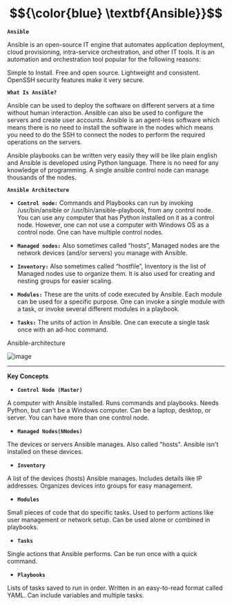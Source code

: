 
# $${\color{blue} \textbf{Ansible}}$$


**`Ansible`**

Ansible is an open-source IT engine that automates application deployment, cloud provisioning, intra-service orchestration, and other IT tools. It is an automation and orchestration tool popular for the following reasons: 

Simple to Install.
Free and open source.
Lightweight and consistent.
OpenSSH security features make it very secure.

**`What Is Ansible?`**

Ansible can be used to deploy the software on different servers at a time without human interaction. Ansible can also be used to configure the servers and create user accounts. Ansible is an agent-less software which means there is no need to install the software in the nodes which means you need to do the SSH to connect the nodes to perform the required operations on the servers.

Ansible playbooks can be written very easily they will be like plain english and Ansible is developed using Python language. There is no need for any knowledge of programming. A single ansible control node can manage thousands of the nodes.

**`Ansible Architecture`**

- **`Control node:`** Commands and Playbooks can run by invoking /usr/bin/ansible or /usr/bin/ansible-playbook, from any control node. You can use any computer that has Python installed on it as a control node. However, one can not use a computer with Windows OS as a control node. One can have multiple control nodes.

- **`Managed nodes:`** Also sometimes called “hosts”, Managed nodes are the network devices (and/or servers) you manage with Ansible.

- **`Inventory:`** Also sometimes called “hostfile”, Inventory is the list of Managed nodes use to organize them. It is also used for creating and nesting groups for easier scaling.

- **`Modules:`** These are the units of code executed by Ansible. Each module can be used for a specific purpose. One can invoke a single module with a task, or invoke several different modules in a playbook.

- **`Tasks:`** The units of action in Ansible. One can execute a single task once with an ad-hoc command.

Ansible-architecture

![image](https://github.com/manojv022/Ansible/assets/167419795/deec21c6-cf9c-40ba-9309-baef686ebafa)





------------------------------------------------------------------------------------------------------------------------------------------------------------------------------------------------------------------------


**Key Concepts**

- **`Control Node (Master)`**

A computer with Ansible installed.
Runs commands and playbooks.
Needs Python, but can't be a Windows computer.
Can be a laptop, desktop, or server.
You can have more than one control node.

- **`Managed Nodes(NNodes)`**

The devices or servers Ansible manages. Also called "hosts".
Ansible isn't installed on these devices.

- **`Inventory`**

A list of the devices (hosts) Ansible manages.
Includes details like IP addresses.
Organizes devices into groups for easy management.

- **`Modules`**

Small pieces of code that do specific tasks.
Used to perform actions like user management or network setup.
Can be used alone or combined in playbooks.

- **`Tasks`**

Single actions that Ansible performs.
Can be run once with a quick command.

- **`Playbooks`**

Lists of tasks saved to run in order.
Written in an easy-to-read format called YAML.
Can include variables and multiple tasks.
